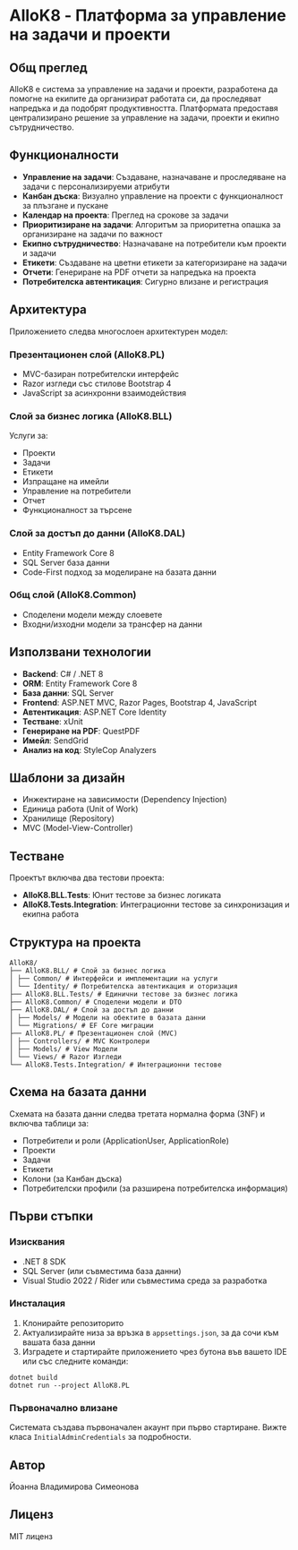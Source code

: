 # AlloK8 - Платформа за управление на задачи и проекти

## Общ преглед

AlloK8 е система за управление на задачи и проекти, разработена да помогне на екипите да организират
работата си, да проследяват напредъка и да подобрят продуктивността. Платформата предоставя централизирано решение за
управление на задачи, проекти и екипно сътрудничество.

## Функционалности

- **Управление на задачи**: Създаване, назначаване и проследяване на задачи с персонализируеми атрибути
- **Канбан дъска**: Визуално управление на проекти с функционалност за плъзгане и пускане
- **Календар на проекта**: Преглед на срокове за задачи
- **Приоритизиране на задачи**: Алгоритъм за приоритетна опашка за организиране на задачи по важност
- **Екипно сътрудничество**: Назначаване на потребители към проекти и задачи
- **Етикети**: Създаване на цветни етикети за категоризиране на задачи
- **Отчети**: Генериране на PDF отчети за напредъка на проекта
- **Потребителска автентикация**: Сигурно влизане и регистрация

## Архитектура

Приложението следва многослоен архитектурен модел:

### Презентационен слой (AlloK8.PL)

- MVC-базиран потребителски интерфейс
- Razor изгледи със стилове Bootstrap 4
- JavaScript за асинхронни взаимодействия

### Слой за бизнес логика (AlloK8.BLL)

Услуги за:
- Проекти
- Задачи
- Етикети
- Изпращане на имейли
- Управление на потребители
- Отчет
- Функционалност за търсене

### Слой за достъп до данни (AlloK8.DAL)

- Entity Framework Core 8
- SQL Server база данни
- Code-First подход за моделиране на базата данни

### Общ слой (AlloK8.Common)

- Споделени модели между слоевете
- Входни/изходни модели за трансфер на данни

## Използвани технологии

- **Backend**: C# / .NET 8
- **ORM**: Entity Framework Core 8
- **База данни**: SQL Server
- **Frontend**: ASP.NET MVC, Razor Pages, Bootstrap 4, JavaScript
- **Автентикация**: ASP.NET Core Identity
- **Тестване**: xUnit
- **Генериране на PDF**: QuestPDF
- **Имейл**: SendGrid
- **Анализ на код**: StyleCop Analyzers

## Шаблони за дизайн

- Инжектиране на зависимости (Dependency Injection)
- Единица работа (Unit of Work)
- Хранилище (Repository)
- MVC (Model-View-Controller)

## Тестване

Проектът включва два тестови проекта:

- **AlloK8.BLL.Tests**: Юнит тестове за бизнес логиката
- **AlloK8.Tests.Integration**: Интеграционни тестове за синхронизация и екипна работа

## Структура на проекта

```
AlloK8/
├── AlloK8.BLL/ # Слой за бизнес логика
│ ├── Common/ # Интерфейси и имплементации на услуги
│ └── Identity/ # Потребителска автентикация и оторизация
├── AlloK8.BLL.Tests/ # Единични тестове за бизнес логика
├── AlloK8.Common/ # Споделени модели и DTO
├── AlloK8.DAL/ # Слой за достъп до данни
│ ├── Models/ # Модели на обектите в базата данни
│ └── Migrations/ # EF Core миграции
├── AlloK8.PL/ # Презентационен слой (MVC)
│ ├── Controllers/ # MVC Контролери
│ ├── Models/ # View Модели
│ └── Views/ # Razor Изгледи
└── AlloK8.Tests.Integration/ # Интеграционни тестове
```

## Схема на базата данни

Схемата на базата данни следва третата нормална форма (3NF) и включва таблици за:

- Потребители и роли (ApplicationUser, ApplicationRole)
- Проекти
- Задачи
- Етикети
- Колони (за Канбан дъска)
- Потребителски профили (за разширена потребителска информация)

## Първи стъпки

### Изисквания

- .NET 8 SDK
- SQL Server (или съвместима база данни)
- Visual Studio 2022 / Rider или съвместима среда за разработка

### Инсталация

1. Клонирайте репозиторито
2. Актуализирайте низа за връзка в `appsettings.json`, за да сочи към вашата база данни
3. Изградете и стартирайте приложението чрез бутона във вашето IDE или със следните команди:
```
dotnet build
dotnet run --project AlloK8.PL
```

### Първоначално влизане

Системата създава първоначален акаунт при първо стартиране. Вижте класа `InitialAdminCredentials` за
подробности.

## Автор

Йоанна Владимирова Симеонова

## Лиценз

MIT лиценз